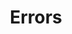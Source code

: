 ---
title: Errors
position: 3
parameters:
  - name:
    content:
content_markdown: |-
  | Code | Name | Description |
  | --- | --- | --- |
  | 200 | OK | Success |
  | 201 | Created | Creation Successful |
  | 400 | Bad Request | We could not process that action |
  | 403 | Forbidden | We couldn't authenticate you |

  All errors will return JSON in the following format:
left_code_blocks:
  - code_block: |-
      {
        "error": true,
        "message": "error message here"
      }
    title: Response
    language: json
right_code_blocks:
  - code_block:
    title:
    language:
---